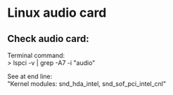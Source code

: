 <h1>Linux audio card</h1>
<h2>Check audio card:</h2>
<p>Terminal command:<br> > lspci -v | grep -A7 -i "audio"</p>
<p>See at end line:<br> "Kernel modules: snd_hda_intel, snd_sof_pci_intel_cnl"</p>

